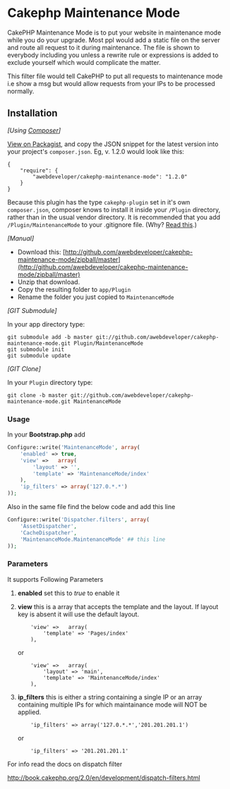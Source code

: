 Cakephp Maintenance Mode
========================

CakePHP Maintenance Mode is to put your website in maintenance mode while you do your upgrade. Most ppl would add a static file on the server and route all request to it during maintenance. The file is shown to everybody including you unless a rewrite rule or expressions is added to exclude yourself which would complicate the matter.  

This filter file would tell CakePHP to put all requests to maintenance mode i.e show a msg but would allow requests from your IPs to be processed normally.


## Installation

_[Using [Composer](http://getcomposer.org/)]_

[View on Packagist](https://packagist.org/packages/awebdeveloper/cakephp-maintenance-mode), and copy
the JSON snippet for the latest version into your project's `composer.json`. Eg, v. 1.2.0 would look like this:

	{
		"require": {
			"awebdeveloper/cakephp-maintenance-mode": "1.2.0"
		}
	}

Because this plugin has the type `cakephp-plugin` set in it's own `composer.json`, composer knows to install it inside your `/Plugin` directory, rather than in the usual vendor directory.
It is recommended that you add `/Plugin/MaintenanceMode` to your .gitignore file. (Why? [Read this](http://getcomposer.org/doc/faqs/should-i-commit-the-dependencies-in-my-vendor-directory.md).)

_[Manual]_

* Download this: [http://github.com/awebdeveloper/cakephp-maintenance-mode/zipball/master](http://github.com/awebdeveloper/cakephp-maintenance-mode/zipball/master)
* Unzip that download.
* Copy the resulting folder to `app/Plugin`
* Rename the folder you just copied to `MaintenanceMode`

_[GIT Submodule]_

In your app directory type:

	git submodule add -b master git://github.com/awebdeveloper/cakephp-maintenance-mode.git Plugin/MaintenanceMode
	git submodule init
	git submodule update

_[GIT Clone]_

In your `Plugin` directory type:

	git clone -b master git://github.com/awebdeveloper/cakephp-maintenance-mode.git MaintenanceMode


### Usage ###

In your **Bootstrap.php** add 

```php
Configure::write('MaintenanceMode', array(
	'enabled' => true,
	'view' =>	array(
		'layout' => '',
		'template' => 'MaintenanceMode/index'
	),
	'ip_filters' => array('127.0.*.*')
));
```

Also in the same file find the below code and add this line

```php
Configure::write('Dispatcher.filters', array(
    'AssetDispatcher',
    'CacheDispatcher',
    'MaintenanceMode.MaintenanceMode' ## this line 
));
```

### Parameters ###
It supports Following Parameters

1. **enabled**  set this to *true* to enable it
2. **view** this is a array that accepts the template and the layout. If layout key is absent it will use the default layout.
    ```
    	'view' =>	array(
    		'template' => 'Pages/index'
    	),
    ```
    or

    ```
    	'view' =>	array(
     		'layout' => 'main',
    		'template' => 'MaintenanceMode/index'
    	),
    ```
3. **ip_filters** this is either a string containing a single IP or an array containing multiple IPs for which maintainance mode will NOT  be applied.

    ```
    	'ip_filters' => array('127.0.*.*','201.201.201.1')
    ```
    or

    ```
    	'ip_filters' => '201.201.201.1'
    ```




For info read the docs on dispatch filter

http://book.cakephp.org/2.0/en/development/dispatch-filters.html


